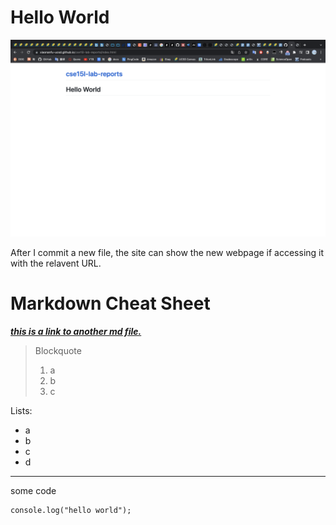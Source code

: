 # Hello World

![screenshot of my site](./p1.png)

After I commit a new file, the site can show the new webpage if accessing it with the relavent URL. 



Markdown Cheat Sheet 
====== 
[***this is a link to another md file.***](https://xiaonanfu-ucsd.github.io/cse15l-lab-reports/other-file.html)

> Blockquote  
> 1. a  
> 1. b  
> 1. c

Lists:  
* a
* b
* c
* d
---  
some code
```
console.log("hello world");
```